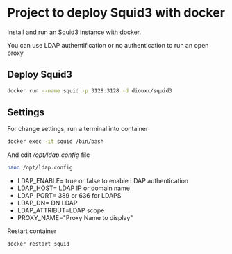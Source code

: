 # Project to deploy Squid3 with docker

Install and run an Squid3 instance with docker.

You can use LDAP authentification or no authentication to run an open proxy

## Deploy Squid3
```sh
docker run --name squid -p 3128:3128 -d diouxx/squid3
```

## Settings

For change settings, run a terminal into container
```sh
docker exec -it squid /bin/bash
```
And edit */opt/ldap.config* file
```sh
nano /opt/ldap.config
```

* LDAP_ENABLE= true or false to enable LDAP authentication
* LDAP_HOST= LDAP IP or domain name
* LDAP_PORT= 389 or 636 for LDAPS
* LDAP_DN= DN LDAP
* LDAP_ATTRIBUT=LDAP scope
* PROXY_NAME="Proxy Name to display"

Restart container
```sh
docker restart squid
```
